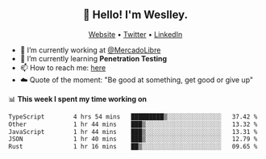 <h2 align="center">👋 Hello! I'm Weslley.</h2>
<p align="center">
  <a href="http://weslleyneri.com.br">Website</a> •
  <a href="https://twitter.com/Weslley_Neri">Twitter</a> •
  <a href="https://www.linkedin.com/in/weslley-neri-3658908b">LinkedIn</a>
</p>


- 🔭 I’m currently working at [@MercadoLibre](https://github.com/mercadolibre)
- 🌱 I’m currently learning **Penetration Testing**
- 📫 How to reach me: [here](mailto:weslley39@gmail.com)
- ☁️ Quote of the moment: "Be good at something, get good or give up"

📊 **This week I spent my time working on**
<!--START_SECTION:waka-->

```txt
TypeScript        4 hrs 54 mins   █████████▒░░░░░░░░░░░░░░░   37.42 %
Other             1 hr 44 mins    ███▒░░░░░░░░░░░░░░░░░░░░░   13.32 %
JavaScript        1 hr 44 mins    ███▒░░░░░░░░░░░░░░░░░░░░░   13.31 %
JSON              1 hr 40 mins    ███▒░░░░░░░░░░░░░░░░░░░░░   12.79 %
Rust              1 hr 16 mins    ██▒░░░░░░░░░░░░░░░░░░░░░░   09.65 %
```

<!--END_SECTION:waka-->

<!-- Inspired by https://github.com/gruselhaus/gruselhaus -->
